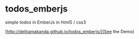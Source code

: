 # todos_emberjs
simple todos in EmberJs
in html5 / css3

[http://delitamakanda.github.io/todos_emberjs/](See the Demo)
